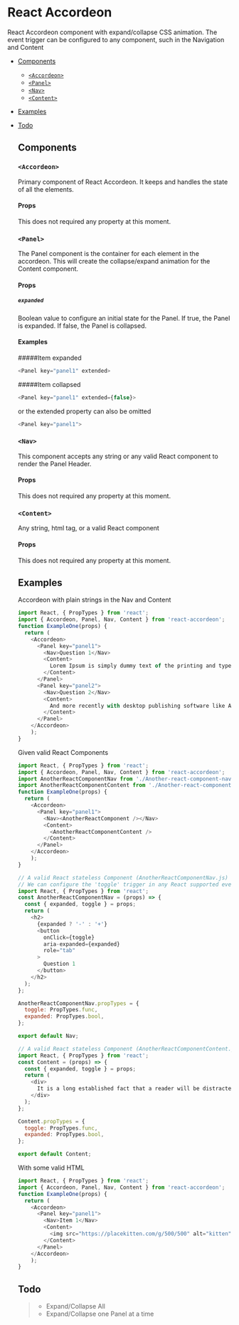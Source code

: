 
React Accordeon
===================
React Accordeon component with expand/collapse CSS animation. The event trigger can be configured to any component, such in the Navigation and Content

- [Components](#components)
  - [`<Accordeon>`](#Accordeon)
  - [`<Panel>`](#panel)
  - [`<Nav>`](#nav)
  - [`<Content>`](#content)
- [Examples](#examples)
- [Todo](#todo)

  ## Components

  ### `<Accordeon>`
  Primary component of React Accordeon. It keeps and handles the state of all the elements.

  #### Props
  This does not required any property at this moment.

  ### `<Panel>`
  The Panel component is the container for each element in the accordeon. This will create the collapse/expand animation for the Content component.

  #### Props
  ##### `expanded`
  Boolean value to configure an initial state for the Panel. If true, the Panel is expanded. If false, the Panel is collapsed.

  #### Examples
  #####Item expanded
  ```js
  <Panel key="panel1" extended>
  ```
  #####Item collapsed
  ```js
  <Panel key="panel1" extended={false}>
  ```
  or the extended property can also be omitted
  ```js
  <Panel key="panel1">
  ```

  ### `<Nav>`
  This component accepts any string or any valid React component to render the Panel Header.

  #### Props
  This does not required any property at this moment.

  ### `<Content>`
  Any string, html tag, or a valid React component

  #### Props
  This does not required any property at this moment.

  ## Examples
  Accordeon with plain strings in the Nav and Content
  ```js
  import React, { PropTypes } from 'react';
  import { Accordeon, Panel, Nav, Content } from 'react-accordeon';
  function ExampleOne(props) {
    return (
      <Accordeon>
        <Panel key="panel1">
          <Nav>Question 1</Nav>
          <Content>
            Lorem Ipsum is simply dummy text of the printing and typesetting industry.
          </Content>
        </Panel>
        <Panel key="panel2">
          <Nav>Question 2</Nav>
          <Content>
            And more recently with desktop publishing software like Aldus PageMaker including versions of Lorem Ipsum.
          </Content>
        </Panel>
      </Accordeon>    
      );
  }
  ```

  Given valid React Components
  ```js
  import React, { PropTypes } from 'react';
  import { Accordeon, Panel, Nav, Content } from 'react-accordeon';
  import AnotherReactComponentNav from './Another-react-component-nav.js';
  import AnotherReactComponentContent from './Another-react-component-content.js';
  function ExampleOne(props) {
    return (
      <Accordeon>
        <Panel key="panel1">
          <Nav><AnotherReactComponent /></Nav>
          <Content>
            <AnotherReactComponentContent />
          </Content>
        </Panel>
      </Accordeon>    
      );
  }

  // A valid React stateless Component (AnotherReactComponentNav.js)
  // We can configure the 'toggle' trigger in any React supported event (onClick={toggle})
  import React, { PropTypes } from 'react';
  const AnotherReactComponentNav = (props) => {
    const { expanded, toggle } = props;
    return (
      <h2>
        {expanded ? '-' : '+'}
        <button
          onClick={toggle}
          aria-expanded={expanded}
          role="tab"
        >
          Question 1
        </button>
      </h2>
    );
  };

  AnotherReactComponentNav.propTypes = {
    toggle: PropTypes.func,
    expanded: PropTypes.bool,
  };

  export default Nav;

  // A valid React stateless Component (AnotherReactComponentContent.js)
  import React, { PropTypes } from 'react';
  const Content = (props) => {
    const { expanded, toggle } = props;
    return (
      <div>
        It is a long established fact that a reader will be distracted by the readable content of a page when looking at its layout.
      </div>
    );
  };

  Content.propTypes = {
    toggle: PropTypes.func,
    expanded: PropTypes.bool,
  };

  export default Content;
  ```

  With some valid HTML
  ```js
  import React, { PropTypes } from 'react';
  import { Accordeon, Panel, Nav, Content } from 'react-accordeon';
  function ExampleOne(props) {
    return (
      <Accordeon>
        <Panel key="panel1">
          <Nav>Item 1</Nav>
          <Content>
            <img src="https://placekitten.com/g/500/500" alt="kitten" />
          </Content>
        </Panel>
      </Accordeon>    
      );
  }
  ```
  ## Todo
  > - Expand/Collapse All
  > - Expand/Collapse one Panel at a time
